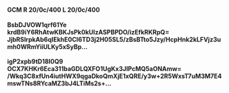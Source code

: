 #### GCM R 20/0c/400 L 20/0c/400
**BsbDJVOW1qrf61Ye**<br/>**krdB9iY6RhAtwKBKJsPk0kUIzASPBPDO/izEfkRKRpQ=**<br/>**JjbRSIrpkAb6qIEkhE0Cl6TD3j2H05SL5/zBsBTto5Jzy/HcpHnk2kLFVjz3umh0WRmYiiULKy5xSyBp...**<br/><br/>
**igP2xpb9tD18I0Q9**<br/>**OCX7KHKr6Eca311baGDLQXFO1UgKx3JlPcMQ5aONAmw=**<br/>**/Wkq3C8xfUn4iutHWX9qgaDkoQmXjE1xQRE/y3w+2R5WxsT7uM3M7E4mswTNs8RYcaMZ3bJ4LTiMs2s+...**